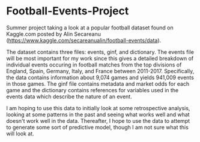 # Football-Events-Project

Summer project taking a look at a popular football dataset found on Kaggle.com posted by Alin Secareanu (https://www.kaggle.com/secareanualin/football-events/data).

The dataset contains three files: events, ginf, and dictionary. The events file will be most important for my work since this gives a detailed breakdown of individual events occuring in football matches from the top divisions of England, Spain, Germany, Italy, and France between 2011-2017. Specifically, the data contains information about 9,074 games and yields 941,009 events in those games. The ginf file contains metadata and market odds for each game and the dictionary contains references for variables used in the events data which describe the nature of an event.

I am hoping to use this data to initially look at some retrospective analysis, looking at some patterns in the past and seeing what works well and what doesn't work well in the data. Thereafter, I hope to use the data to attempt to generate some sort of predictive model, though I am not sure what this will look at.
